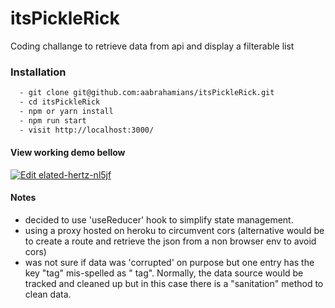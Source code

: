 # itsPickleRick

Coding challange to retrieve data from api and display a filterable list

### Installation

```sh
  - git clone git@github.com:aabrahamians/itsPickleRick.git
  - cd itsPickleRick
  - npm or yarn install
  - npm run start
  - visit http://localhost:3000/
```

#### View working demo bellow

[![Edit elated-hertz-nl5jf](https://codesandbox.io/static/img/play-codesandbox.svg)](https://codesandbox.io/s/elated-hertz-nl5jf?fontsize=14&hidenavigation=1&theme=dark)

#### Notes

- decided to use 'useReducer' hook to simplify state management.
- using a proxy hosted on heroku to circumvent cors (alternative would be to create a route and retrieve the json from a non browser env to avoid cors)
- was not sure if data was 'corrupted' on purpose but one entry has the key "tag" mis-spelled as " tag". Normally, the data source would be tracked and cleaned up but in this case there is a "sanitation" method to clean data.
